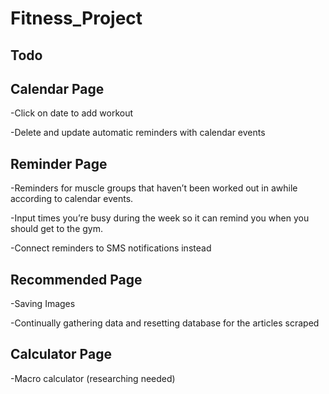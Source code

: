 # Fitness_Project


## Todo

## Calendar Page

-Click on date to add workout 

-Delete and update automatic reminders with calendar events

## Reminder Page

-Reminders for muscle groups that haven’t been worked out in awhile according to calendar events. 

-Input times you’re busy during the week so it can remind you when you should get to the gym. 

-Connect reminders to SMS notifications instead

## Recommended Page

-Saving Images

-Continually gathering data and resetting database for the articles scraped

## Calculator Page

-Macro calculator (researching needed)
